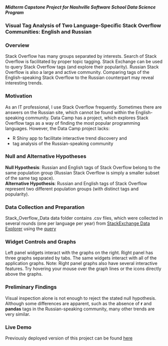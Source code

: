 ##### Midterm Capstone Project for Nashville Software School Data Science Program
### Visual Tag Analysis of Two Language-Specific Stack Overflow Communities: English and Russian

### Overview

Stack Overflow has many groups separated by interests. Search of Stack Overflow is facilitated by proper topic tagging. Stack Exchange can be used to query Stack Overflow tags (and explore their popularity). Russian Stack Overflow is also a large and active community. Comparing tags of the English-speaking Stack Overflow to the Russian counterpart may reveal interesting trends.

### Motivation

As an IT professional, I use Stack Overflow frequently. Sometimes there are answers on the Russian site, which cannot be found within the English-speaking community. Data Camp has a project, which explores Stack Overflow tags as a way of finding the most popular programming languages. However, the Data Camp project lacks:
* R Shiny app to facilitate interactive trend discovery and 
* tag analysis of the Russian-speaking community

### Null and Alternative Hypotheses

**Null Hypothesis**:
Russian and English tags of Stack Overflow belong to the same population group (Russian Stack Overflow is simply a smaller subset of the same tag space).\
**Alternative Hypothesis**:
Russian and English tags of Stack Overflow represent two different population groups (with distinct tags and popularity).  

### Data Collection and Preparation

Stack_Overflow_Data data folder contains .csv files, which were collected in several rounds (one per language per year) from [StackExchange Data Explorer](https://data.stackexchange.com/) using the [query](https://github.com/amerus/Stack-Overflow-Tags/blob/master/query)

### Widget Controls and Graphs

Left panel widgets interact with the graphs on the right. Right panel has three graphs separated by tabs. The same widgets interact with all of the application graphs. Note: Right panel graphs also have several interactive features. Try hovering your mouse over the graph lines or the icons directly above the graphs.

### Preliminary Findings

Visual inspection alone is not enough to reject the stated null hypothesis. Although some differences are apparent, such as the absence of **r** and **pandas** tags in the Russian-speaking community, many other trends are very similar.

### Live Demo

Previously deployed version of this project can be found [here](https://amerus.shinyapps.io/Stack_Overflow_English_Russian/)
